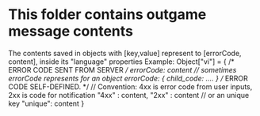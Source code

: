 # This folder contains outgame message contents
The contents saved in objects with [key,value] represent to [errorCode, content], inside its "language" properties
Example: 
    Object["vi"] = {
        /* ERROR CODE SENT FROM SERVER */
        errorCode: content
        // sometimes errorCode represents for an object
        errorCode: {
            child_code: ....
        }
        /* ERROR CODE SELF-DEFINED. */
        // Convention: 4xx is error code from user inputs, 2xx is code for notification
        "4xx" : content,
        "2xx" : content
        // or an unique key
        "unique": content
    }